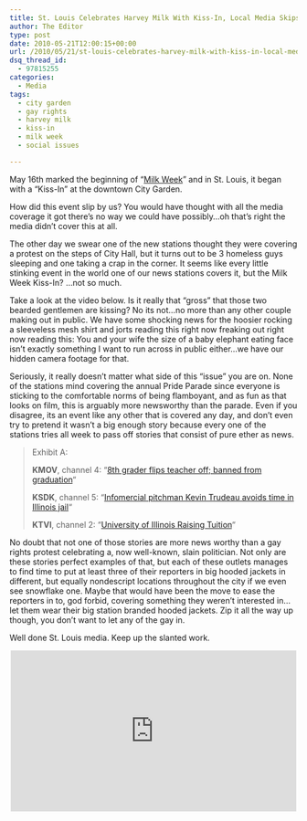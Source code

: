 ```yaml
---
title: St. Louis Celebrates Harvey Milk With Kiss-In, Local Media Skips It to Cover Nothing
author: The Editor
type: post
date: 2010-05-21T12:00:15+00:00
url: /2010/05/21/st-louis-celebrates-harvey-milk-with-kiss-in-local-media-skips-it-to-cover-nothing/
dsq_thread_id:
  - 97815255
categories:
  - Media
tags:
  - city garden
  - gay rights
  - harvey milk
  - kiss-in
  - milk week
  - social issues

---
```

<a rel="attachment wp-att-4647" href="http://punchingkitty.com/2010/05/21/st-louis-celebrates-harvey-milk-with-kiss-in-local-media-skips-it-to-cover-nothing/harvey-drawing/"><img class="alignright size-full wp-image-4647" title="harvey-drawing" src="http://punchingkitty.com/wp-content/uploads/2010/05/harvey-drawing.jpg?filter=polaroid&w=250" alt="" /></a>May 16th marked the beginning of &#8220;<a href="http://stlmilk.wordpress.com/events/" target="_blank">Milk Week</a>&#8221; and in St. Louis, it began with a &#8220;Kiss-In&#8221; at the downtown City Garden.

How did this event slip by us? You would have thought with all the media coverage it got there&#8217;s no way we could have possibly&#8230;oh that&#8217;s right the media didn&#8217;t cover this at all.

The other day we swear one of the new stations thought they were covering a protest on the steps of City Hall, but it turns out to be 3 homeless guys sleeping and one taking a crap in the corner. It seems like every little stinking event in the world one of our news stations covers it, but the Milk Week Kiss-In? &#8230;not so much.

Take a look at the video below. Is it really that &#8220;gross&#8221; that those two bearded gentlemen are kissing? No its not&#8230;no more than any other couple making out in public. We have some shocking news for the hoosier rocking a sleeveless mesh shirt and jorts reading this right now freaking out right now reading this: You and your wife the size of a baby elephant eating face isn&#8217;t exactly something I want to run across in public either&#8230;we have our hidden camera footage for that.

Seriously, it really doesn&#8217;t matter what side of this &#8220;issue&#8221; you are on. None of the stations mind covering the annual Pride Parade since everyone is sticking to the comfortable norms of being flamboyant, and as fun as that looks on film, this is arguably more newsworthy than the parade. Even if you disagree, its an event like any other that is covered any day, and don&#8217;t even try to pretend it wasn&#8217;t a big enough story because every one of the stations tries all week to pass off stories that consist of pure ether as news.

> Exhibit A:
> 
> **KMOV**, channel 4: &#8220;<a title="8th grader flips teacher off; banned from graduation" rel="bookmark" href="http://www.kmov.com/news/local/8th-grader-flips-teacher-off-Metro-East-school-goes-on-lockdown-94258754.html">8th grader flips teacher off; banned from graduation</a>&#8220;
> 
> **KSDK**, channel 5: &#8220;[Infomercial pitchman Kevin Trudeau avoids time in Illinois jail][1]&#8220;
> 
> **KTVI**, channel 2: &#8220;[University of Illinois Raising Tuition][2]&#8220;

No doubt that not one of those stories are more news worthy than a gay rights protest celebrating a, now well-known, slain politician. Not only are these stories perfect examples of that, but each of these outlets manages to find time to put at least three of their reporters in big hooded jackets in different, but equally nondescript locations throughout the city if we even see snowflake one. Maybe that would have been the move to ease the reporters in to, god forbid, covering something they weren&#8217;t interested in&#8230;let them wear their big station branded hooded jackets. Zip it all the way up though, you don&#8217;t want to let any of the gay in.

Well done St. Louis media. Keep up the slanted work.

<span class="embed-youtube" style="text-align:center; display: block;"><iframe class='youtube-player' type='text/html' width='500' height='282' src='http://www.youtube.com/embed/OPaaPvkW4Zg?version=3&#038;rel=1&#038;fs=1&#038;autohide=2&#038;showsearch=0&#038;showinfo=1&#038;iv_load_policy=1&#038;wmode=transparent' allowfullscreen='true' style='border:0;'></iframe></span>

 [1]: http://www.ksdk.com/news/local/story.aspx?storyid=202518&catid=3
 [2]: http://www.fox2now.com/news/ktvi-university-illinois-tuition-051910,0,1475424.story